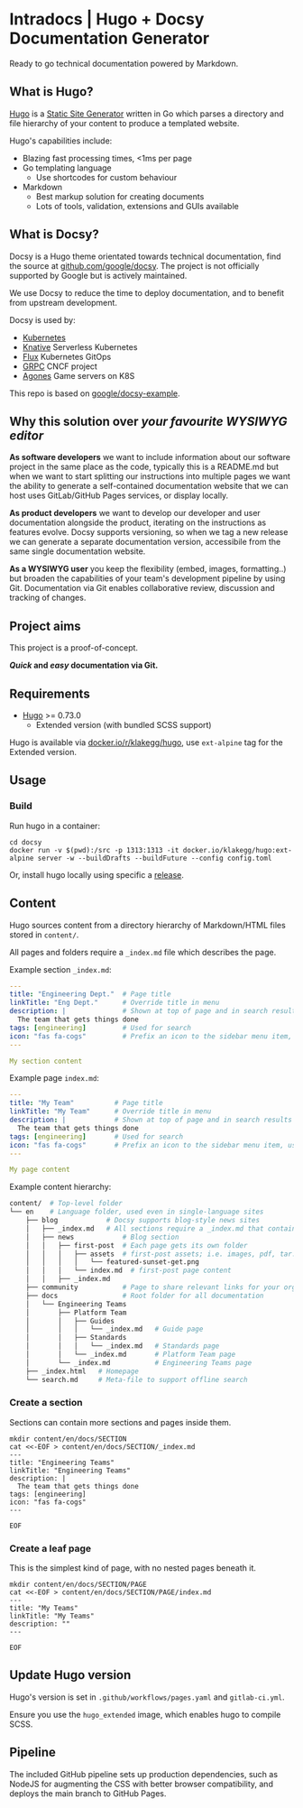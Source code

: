 # Intradocs | Hugo + Docsy Documentation Generator

Ready to go technical documentation powered by Markdown.

## What is Hugo?

[Hugo](https://gohugo.io/) is a [Static Site Generator](https://www.cloudflare.com/en-gb/learning/performance/static-site-generator/) written in Go which parses a directory and file hierarchy of your content to produce a templated website.

Hugo's capabilities include:

- Blazing fast processing times, <1ms per page
- Go templating language
  - Use shortcodes for custom behaviour
- Markdown
  - Best markup solution for creating documents
  - Lots of tools, validation, extensions and GUIs available

## What is Docsy?

Docsy is a Hugo theme orientated towards technical documentation, find the source at [github.com/google/docsy](https://github.com/google/docsy/). The project is not officially supported by Google but is actively maintained.

We use Docsy to reduce the time to deploy documentation, and to benefit from upstream development.

Docsy is used by:

- [Kubernetes](https://kubernetes.io/)
- [Knative](https://knative.dev/) Serverless Kubernetes
- [Flux](https://fluxcd.io) Kubernetes GitOps
- [GRPC](https://grpc.io/) CNCF project
- [Agones](https://agones.dev/site/) Game servers on K8S

This repo is based on [google/docsy-example](https://github.com/google/docsy-example).

## Why this solution over *your favourite WYSIWYG editor*

**As software developers** we want to include information about our software project in the same place as the code, typically this is a README.md but when we want to start splitting our instructions into multiple pages we want the ability to generate a self-contained documentation website that we can host uses GitLab/GitHub Pages services, or display locally.

**As product developers** we want to develop our developer and user documentation alongside the product, iterating on the instructions as features evolve. Docsy supports versioning, so when we tag a new release we can generate a separate documentation version, accessibile from the same single documentation website.

**As a WYSIWYG user** you keep the flexibility (embed, images, formatting..) but broaden the capabilities of your team's development pipeline by using Git. Documentation via Git enables collaborative review, discussion and tracking of changes.

## Project aims

This project is a proof-of-concept.

***Quick* and *easy* documentation via Git.**

## Requirements

- [Hugo](https://gohugo.io/) >= 0.73.0
  - Extended version (with bundled SCSS support)

Hugo is available via [docker.io/r/klakegg/hugo](https://hub.docker.com/r/klakegg/hugo/), use `ext-alpine` tag for the Extended version.

## Usage

### Build

Run hugo in a container:

```shell
cd docsy
docker run -v $(pwd):/src -p 1313:1313 -it docker.io/klakegg/hugo:ext-alpine server -w --buildDrafts --buildFuture --config config.toml
```

Or, install hugo locally using specific a [release](https://github.com/gohugoio/hugo/releases).

## Content

Hugo sources content from a directory hierarchy of Markdown/HTML files stored in `content/`.

All pages and folders require a `_index.md` file which describes the page.

Example section `_index.md`:

```yaml
---
title: "Engineering Dept."  # Page title
linkTitle: "Eng Dept."      # Override title in menu
description: |              # Shown at top of page and in search results
  The team that gets things done
tags: [engineering]         # Used for search
icon: "fas fa-cogs"         # Prefix an icon to the sidebar menu item, uses FontAwesome class names
---

My section content
```

Example page `index.md`:

```yaml
---
title: "My Team"          # Page title
linkTitle: "My Team"      # Override title in menu
description: |            # Shown at top of page and in search results
  The team that gets things done
tags: [engineering]       # Used for search
icon: "fas fa-cogs"       # Prefix an icon to the sidebar menu item, uses FontAwesome class names
---

My page content
```

Example content hierarchy:

```bash
content/  # Top-level folder
└── en    # Language folder, used even in single-language sites
    ├── blog            # Docsy supports blog-style news sites
    │   ├── _index.md   # All sections require a _index.md that contains their metadata
    │   ├── news            # Blog section
    │   │   ├── first-post  # Each page gets its own folder
    │   │   │   ├── assets  # first-post assets; i.e. images, pdf, tar..
    │   │   │   │   └── featured-sunset-get.png
    │   │   │   └── index.md  # first-post page content
    │   │   ├── _index.md
    ├── community           # Page to share relevant links for your org/project
    ├── docs                # Root folder for all documentation
    │   └── Engineering Teams
    │       ├── Platform Team
    │       │   ├── Guides
    │       │   │   └── _index.md   # Guide page
    │       │   ├── Standards
    │       │   │   └── _index.md   # Standards page
    │       │   └── _index.md       # Platform Team page
    │       └── _index.md           # Engineering Teams page
    ├── _index.html   # Homepage
    └── search.md     # Meta-file to support offline search
```

### Create a section

Sections can contain more sections and pages inside them.

```shell
mkdir content/en/docs/SECTION
cat <<-EOF > content/en/docs/SECTION/_index.md
---
title: "Engineering Teams"
linkTitle: "Engineering Teams"
description: |
  The team that gets things done
tags: [engineering]
icon: "fas fa-cogs"
---

EOF
```

### Create a leaf page

This is the simplest kind of page, with no nested pages beneath it.

```shell
mkdir content/en/docs/SECTION/PAGE
cat <<-EOF > content/en/docs/SECTION/PAGE/index.md
---
title: "My Teams"
linkTitle: "My Teams"
description: ""
---

EOF
```


## Update Hugo version

Hugo's version is set in `.github/workflows/pages.yaml` and `gitlab-ci.yml`.

Ensure you use the `hugo_extended` image, which enables hugo to compile SCSS.

## Pipeline

The included GitHub pipeline sets up production dependencies, such as NodeJS for augmenting the CSS with better browser compatibility, and deploys the main branch to GitHub Pages.
